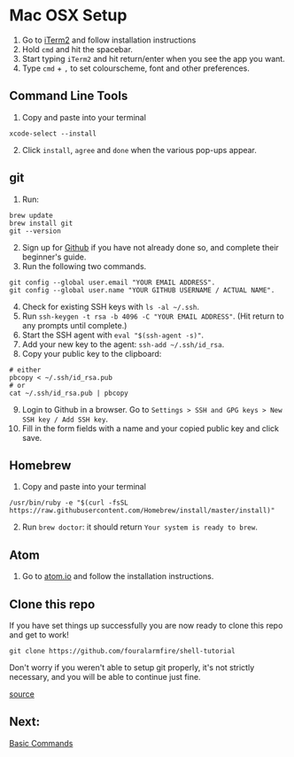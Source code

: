 # Mac OSX Setup
1. Go to [iTerm2](https://www.iterm2.com/downloads.html) and follow installation instructions
2. Hold `cmd` and hit the spacebar.
3. Start typing `iTerm2` and hit return/enter when you see the app you want.
4. Type `cmd` + `,` to set colourscheme, font and other preferences.

## Command Line Tools
1. Copy and paste into your terminal

  `xcode-select --install`

2. Click `install`, `agree` and `done` when the various pop-ups appear.

## git
1. Run:

  ```
  brew update
  brew install git
  git --version
  ```

2. Sign up for [Github](https://github.com/) if you have not already done so, and complete their beginner's guide.
3. Run the following two commands.

  ```
  git config --global user.email "YOUR EMAIL ADDRESS".
  git config --global user.name "YOUR GITHUB USERNAME / ACTUAL NAME".
  ```

4. Check for existing SSH keys with `ls -al ~/.ssh`.
5. Run `ssh-keygen -t rsa -b 4096 -C "YOUR EMAIL ADDRESS"`. (Hit return to any prompts until complete.)
6. Start the SSH agent with `eval "$(ssh-agent -s)"`.
7. Add your new key to the agent: `ssh-add ~/.ssh/id_rsa`.
8. Copy your public key to the clipboard:

  ```
  # either
  pbcopy < ~/.ssh/id_rsa.pub
  # or
  cat ~/.ssh/id_rsa.pub | pbcopy
  ```

9. Login to Github in a browser. Go to `Settings > SSH and GPG keys > New SSH key / Add SSH key`.
10. Fill in the form fields with a name and your copied public key and click save.

## Homebrew
1. Copy and paste into your terminal

  ```
  /usr/bin/ruby -e "$(curl -fsSL https://raw.githubusercontent.com/Homebrew/install/master/install)"
  ```

2. Run `brew doctor`: it should return `Your system is ready to brew`.

## Atom
1. Go to [atom.io](https://atom.io/) and follow the installation instructions.

## Clone this repo
If you have set things up successfully you are now ready to clone this repo and get to work!
```
git clone https://github.com/fouralarmfire/shell-tutorial
```
Don't worry if you weren't able to setup git properly, it's not strictly necessary, and you will
be able to continue just fine.

[source](https://www.moncefbelyamani.com/how-to-install-xcode-homebrew-git-rvm-ruby-on-mac/)


## Next:
[Basic Commands](https://github.com/fouralarmfire/shell-tutorial/blob/master/osx_and_linux/basics.md#basic-commands)
